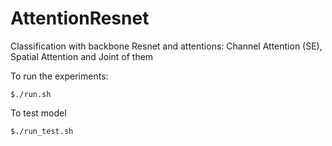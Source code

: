 # AttentionResnet
Classification with backbone Resnet and attentions: Channel Attention (SE), Spatial Attention and Joint of them

To run the experiments:

```
$./run.sh
```

To test model

```
$./run_test.sh
```


